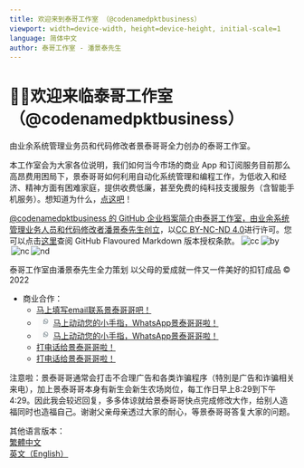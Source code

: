 ```yaml
---
title: 欢迎来到泰哥工作室 （@codenamedpktbusiness）
viewport: width=device-width, height=device-height, initial-scale=1
language: 简体中文
author: 泰哥工作室 - 潘景泰先生
---
```


# 🙇‍♂️欢迎来临泰哥工作室 （@codenamedpktbusiness）
由业余系统管理业务员和代码修改者景泰哥哥全力创办的泰哥工作室。

本工作室会为大家各位说明，我们如何当今市场的商业 App 和订阅服务目前那么高昂费用困局下，景泰哥哥如何利用自动化系统管理和编程工作，为低收入和经济、精神方面有困难家庭，提供收费低廉，甚至免费的纯科技支援服务（含智能手机服务）。想知道为什么，[点这吧](profile/README.zh-hans.md)！

<a property="dct:title" rel="cc:attributionURL" href="https://github.com/codenamedpktbusiness/.github">@codenamedpktbusiness 的 GitHub 企业档案简介</a>由<a rel="cc:attributionURL dct:creator" property="cc:attributionName" href="https://github.com/codenamedpktbusiness">泰哥工作室，由业余系统管理业务人员和代码修改者潘景泰先生创立</a>，以<a href="http://creativecommons.org/licenses/by-nc-nd/4.0/?ref=chooser-v1" target="_blank" rel="license noopener noreferrer" style="display:inline-block;">CC BY-NC-ND 4.0</a>进行许可。您可以点击[这里](COPYING.zh-hant.md "GitHub Flavoured Markdown 版本授权条款")查阅 GitHub Flavoured Markdown 版本授权条款。<img style="height:22px!important;margin-left:3px;vertical-align:text-bottom;" src="https://mirrors.creativecommons.org/presskit/icons/cc.svg?ref=chooser-v1" alt="cc"><img style="height:22px!important;margin-left:3px;vertical-align:text-bottom;" src="https://mirrors.creativecommons.org/presskit/icons/by.svg?ref=chooser-v1" alt="by"><img style="height:22px!important;margin-left:3px;vertical-align:text-bottom;" src="https://mirrors.creativecommons.org/presskit/icons/nc.svg?ref=chooser-v1" alt="nc"><img style="height:22px!important;margin-left:3px;vertical-align:text-bottom;" src="https://mirrors.creativecommons.org/presskit/icons/nd.svg?ref=chooser-v1" alt="nd">

泰哥工作室由潘景泰先生全力策划 以父母的爱成就一件又一件美好的扣钉成品 © 2022
* 商业合作：
  - [马上填写email联系景泰哥哥吧！](mailto:pkt_1@yahoo.com.hk "以 email 联系景泰哥哥")
  - [<img style="height:22px!important;margin-left:3px;vertical-align:text-bottom;" src=/bin/pictures/social.media.WhatsApp_Logo.png>马上动动您的小手指，WhatsApp景泰哥哥啦！](whatsapp://send?phone=85298317529&text=您好，真的高兴认识您了！请问有什么需要可以帮助了您呢？ "以 WhatsApp 联系景泰哥哥")
  - [<img style="height:22px!important;margin-left:3px;vertical-align:text-bottom;" src=/bin/pictures/social.media.WhatsApp_Logo.png>马上动动您的小手指，WhatsApp景泰哥哥啦！](whatsapp://send?phone=85291470736&text=您好，真的高兴认识您了！请问有什么需要可以帮助了您呢？ "以 WhatsApp 联系景泰哥哥")
  - [打电话给景泰哥哥啦！](tel://+85298317529 "打电话给景泰哥哥")
  - [打电话给景泰哥哥啦！](tel://+85291470736 "打电话给景泰哥哥")

注意啦：景泰哥哥通常会打击不合理广告和各类诈骗程序（特別是广告和诈骗相关来电），加上景泰哥哥本身有新生会新生农场岗位，每工作日早上8:29到下午4:29。因此我会较迟回复，多多体谅就给景泰哥哥快点完成修改大作，给别人造福同时也造福自己。谢谢父亲母亲透过大家的耐心，等景泰哥哥答复大家的问题。

其他语言版本：  
[繁體中文](README.zh-hant.md "#readme.zh-hant")  
[英文（English）](README.md "#readme")